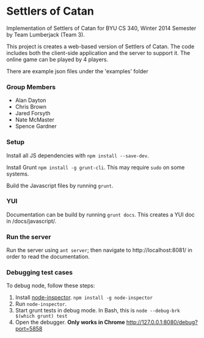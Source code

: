 Settlers of Catan
===

Implementation of Settlers of Catan for BYU CS 340, Winter 2014 Semester by Team Lumberjack (Team 3).

This project is creates a web-based version of Settlers of Catan. The code includes both the client-side application and the server to support it. The online game can be played by 4 players.

There are example json files under the 'examples' folder

### Group Members
* Alan Dayton
* Chris Brown
* Jared Forsyth
* Nate McMaster
* Spence Gardner


### Setup
Install all JS dependencies with `npm install --save-dev`.

Install Grunt `npm install -g grunt-cli`.  This may require `sudo` on some systems.

Build the Javascript files by running `grunt`. 

### YUI
Documentation can be build by running `grunt docs`. This creates a YUI doc in /docs/javascript/.

### Run the server
Run the server using `ant server`; then navigate to http://localhost:8081/ in order to read the documentation.


### Debugging test cases
To debug node, follow these steps:

1. Install [node-inspector](https://github.com/node-inspector/node-inspector). `npm install -g node-inspector`
2. Run `node-inspector`.
3. Start grunt tests in debug mode. In Bash, this is `node --debug-brk $(which grunt) test`
4. Open the debugger. **Only works in Chrome** <http://127.0.0.1:8080/debug?port=5858>
